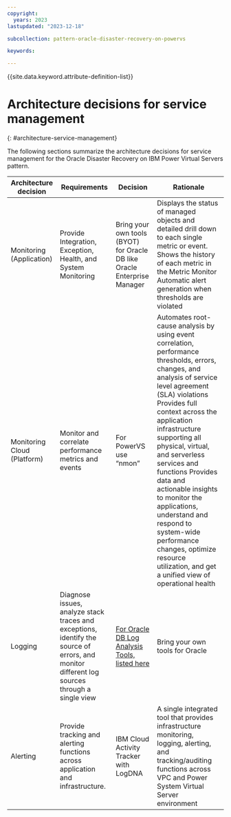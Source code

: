 ```yaml
---
copyright:
  years: 2023
lastupdated: "2023-12-18"

subcollection: pattern-oracle-disaster-recovery-on-powervs

keywords:

---
```


{{site.data.keyword.attribute-definition-list}}

# Architecture decisions for service management
{: #architecture-service-management}

The following sections summarize the architecture decisions for service management for the Oracle Disaster Recovery on IBM Power Virtual Servers pattern.

| **Architecture decision**   | **Requirements**                                                                                                                             | **Decision**                                                                                                                                                                                                                                    | **Rationale**                                                                                                                                                                                                                                                                                                                                                                                                                                                                                             |
|-----------------------------|----------------------------------------------------------------------------------------------------------------------------------------------|-------------------------------------------------------------------------------------------------------------------------------------------------------------------------------------------------------------------------------------------------|-----------------------------------------------------------------------------------------------------------------------------------------------------------------------------------------------------------------------------------------------------------------------------------------------------------------------------------------------------------------------------------------------------------------------------------------------------------------------------------------------------------|
| Monitoring (Application)    | Provide Integration, Exception, Health, and System Monitoring                                                                                | Bring your own tools (BYOT) for Oracle DB like Oracle Enterprise Manager                                                                                                                                                                        | Displays the status of managed objects and detailed drill down to each single metric or event. Shows the history of each metric in the Metric Monitor Automatic alert generation when thresholds are violated                                                                                                                                                                                                                                                                                             |
| Monitoring Cloud (Platform) | Monitor and correlate performance metrics and events                                                                                         | For PowerVS use “nmon”                                                                                                                                                                                                                          | Automates root-cause analysis by using event correlation, performance thresholds, errors, changes, and analysis of service level agreement (SLA) violations Provides full context across the application infrastructure supporting all physical, virtual, and serverless services and functions Provides data and actionable insights to monitor the applications, understand and respond to system-wide performance changes, optimize resource utilization, and get a unified view of operational health |
| Logging                     | Diagnose issues, analyze stack traces and exceptions, identify the source of errors, and monitor different log sources through a single view | [For Oracle DB Log Analysis Tools, listed here](https://docs.oracle.com/en/engineered-systems/health-diagnostics/autonomous-health-framework/ahfug/analyzing-logs-using-oracle-db-support-tools.html#GUID-ECAB7936-8E48-4141-91F8-634DB19BE390) | Bring your own tools for Oracle                                                                                                                                                                                                                                                                                                                                                                                                                                                                           |
| Alerting                    | Provide tracking and alerting functions across application and infrastructure.                                                               | IBM Cloud Activity Tracker with LogDNA                                                                                                                                                                                                          | A single integrated tool that provides infrastructure monitoring, logging, alerting, and tracking/auditing functions across VPC and Power System Virtual Server environment                                                                                                                                                                                                                                                                                                                               | {: caption="Table 1. Architecture decisions for servcie management" caption-side="bottom"}

